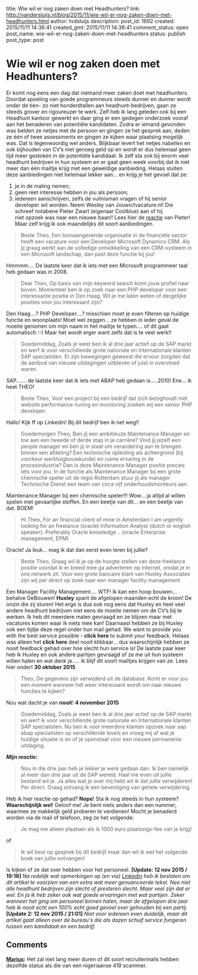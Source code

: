 title: Wie wil er nog zaken doen met Headhunters?
link: http://vandersluijs.nl/blog/2015/11/wie-wil-er-nog-zaken-doen-met-headhunters.html
author: tvdsluijs
description: 
post_id: 1692
created: 2015/11/11 14:36:41
created_gmt: 2015/11/11 14:36:41
comment_status: open
post_name: wie-wil-er-nog-zaken-doen-met-headhunters
status: publish
post_type: post

# Wie wil er nog zaken doen met Headhunters?

Er komt nog eens een dag dat niemand meer zaken doet met headhunters. Doordat spoeling van goede programmeurs steeds dunner en dunner wordt onder de tien- zo niet honderdtallen aan headhunt-bedrijven, gaan ze steeds grover en rigoureuzer te werk. Zelf heb ik lang geleden ook bij een Headhunt kantoor gewerkt en daar ging er een gedegen onderzoek vooraf aan het benaderen van potentiële kandidaten. Zodra er iemand gevonden was belden ze netjes met de persoon en gingen ze het gesprek aan, deden ze één of twee assessments en gingen ze kijken waar plaatsing mogelijk was. Dat is tegenwoordig wel anders. Blijkbaar levert het netjes nabellen en ook bijhouden van CV’s niet genoeg geld op en wordt er dus helemaal geen tijd meer gestoken in de potentiële kandidaat. Ik zelf sta ook bij enorm veel headhunt bedrijven in hun systeem en er gaat geen week voorbij dat ik niet meer dan één mailtje krijg met een geweldige aanbieding. Helaas sluiten deze aanbiedingen niet helemaal lekker aan… en krijg je het gevoel dat ze: 

  1. je in de maling nemen;
  2. geen reet interesse hebben in jou als persoon;
  3. iedereen aanschrijven, zelfs de vuilnisman vragen of hij senior developer wil worden.
Neem Wesley van Jouwictvacature.nl! Die schreef notabene Pieter Zwart (eigenaar Coolblue) aan of hij niet opzoek was naar een nieuwe baan!! Lees hier de [reactie](https://twitter.com/PieterZwart/status/652574933114089472) van Pieter! Maar zelf krijg ik ook maandelijks dit soort aanbiedingen. 

> Beste Theo, Een toonaangevende organisatie in de financiële sector heeft een vacature voor een Developer Microsoft Dynamics CRM. Als jij graag werkt aan de volledige ontwikkeling van een CRM-systeem in een Microsoft landschap, dan past deze functie bij jou!

Hmmmm…. De laatste keer dat ik iets met een Microsoft programmeer taal heb gedaan was in 2008. 

> Dear Theo, Op basis van mijn keyword search komt jouw profiel naar boven. Momenteel ben ik op zoek naar een PHP developer voor een interessante positie in Den Haag. Wil je me laten weten of dergelijke posities voor jou interessant zijn?

Den Haag….? PHP Developer….? misschien moet je even filteren op huidige functie en woonplaats! Moet wel zeggen… ze hebben in ieder geval de moeite genomen om mijn naam in het mailtje te typen…. of dit gaat automatisch :-) Maar het wordt erger want zelfs dat is te veel werk!! 

> Goedemiddag, Zoals je weet ben ik al drie jaar actief op de SAP markt en werf ik voor verschillende grote nationale en Internationale klanten SAP specialisten. Er zijn bewegingen geweest die ervoor zorgden dat de aanbod van nieuwe uitdagingen uitbleven of juist in overvloed waren.

SAP….... de laatste keer dat ik iets met ABAP heb gedaan is…..2010! Ene… ik heet THEO! 

> Beste Theo, Voor een project bij een bedrijf dat zich bezighoudt met website performance-tuning en monitoring zoeken wij een senior PHP developer.

Hallo! Kijk ff op Linkedin! Bij dit bedrijf ben ik net weg!! 

> Goedemorgen Theo, Ben jij een ambitieuze Maintenance Manager en toe aan een tweede of derde stap in je carrière? Vind jij jezelf een people manager en ben jij in staat om verandering aan te brengen binnen een afdeling? Een technische opleiding als achtergrond (bij voorkeur werktuigbouwkunde) en ruime ervaring in de procesindustrie? Dan is deze Maintenance Manager positie precies iets voor jou. In de functie als Maintenance Manager bij een grote chemische speler uit de regio Rotterdam stuur jij als manager Technische Dienst een team van circa vijf onderhoudsmonteurs aan.

Maintenance Manager bij een chemische speler!!! Wow… ja altijd al willen spelen met gevaarlijke stoffen. En een beetje van dit… en een beetje van dat. BOEM! 

> Hi Theo, For an financial client of mine in Amsterdam I am urgently looking for an freelance (oracle) Information Analyst (dutch or english speaker). Preferably Oracle knowledge .. (oracle Enterprise management, EPM)

Oracle! Ja leuk… mag ik dat dan eerst even leren bij jullie? 

> Beste Theo, Graag wil ik je op de hoogte stellen van deze freelance positie voordat ik er breed mee ga adverteren op internet, omdat je in ons netwerk zit. Voor een grote bancaire klant van Huxley Associates zijn wij per direct op zoek naar een manager facility management

Een Manager Facility Management…. WTF! Ik kan een hoop bouwen… behalve GeBouwen! **Huxley** spant de afgelopen maanden echt de kroon! De onzin die zij sturen! Het erge is dus ook nog eens dat Huxley en heel veel andere headhunt bedrijven niet eens de moeite nemen om de CV’s bij te werken. Ik heb dit meerdere malen gevraagd en ze blijven maar met vacatures komen waar ik niets mee kan! Daarnaast hebben ze bij Huxley ook een tijdje deze regel onder hun mail gehad. We want to provide you with the best service possible - **click here** to submit your feedback. Helaas was alleen het **click here** deel nooit klikbaar… dus waarschijnlijk hebben ze nooit feedback gehad over hoe slecht hun service is! De laatste paar keer heb ik Huxley en ook andere partijen gevraagd of ze me uit hun systeem willen halen en wat denk je….. ik blijf dit soort mailtjes krijgen van ze. Lees hier onder! **30 oktober 2015**

> Theo, De gegevens zijn verwijderd uit de database. Komt er voor jou een moment wanneer het weer interessant wordt om naar nieuwe functies te kijken?

Nou wat dacht je van **nooit**! **4 november 2015**

> Goedemiddag, Zoals je weet ben ik al drie jaar actief op de SAP markt en werf ik voor verschillende grote nationale en Internationale klanten SAP specialisten. Nu ben ik voor meerdere klanten opzoek naar sap abap specialisten op verschillende levels en vroeg mij af wat je huidige situatie is en of je openstaat voor een nieuwe permanente uitdaging.

_**Mijn reactie:**_

> Nou in die drie jaar heb je lekker je werk gedaan dan. Ik ben namelijk al meer dan drie jaar uit de SAP wereld. Haal me even uit jullie bestand wil je. Ja alles wat je over mij hebt wil ik dat jullie verwijderen! Per direct. Graag ontvang ik een bevestiging van gehele verwijdering.

Heb ik hier reactie op gehad? **Nope**! Sta ik nog steeds in hun systeem? **Waarschijnlijk wel**! Geloof me! Je bent niets anders dan een nummer, waarmee ze makkelijk geld proberen te verdienen! Mocht je benaderd worden via de mail of telefoon, zeg ze het volgende: 

> Je mag me alleen plaatsen als ik 1000 euro plaatsings-fee van je krijg!

of 

> Ik wil best op gesprek bij dit bedrijf maar dan wil ik wel het volgende boek van jullie ontvangen!

Is kijken of ze dat over hebben voor het personeel. **[Update: 12 nov 2015 / 19:16]** _Na redelijk wat opmerkingen op (en via) [Linkedin](https://www.linkedin.com/nhome/updates?activity=6070222779075084288) heb ik besloten om dit artikel te voorzien van een extra wat meer genuanceerde tekst._ _Nee niet alle headhunt bedrijven zijn slecht of presteren slecht. Maar veel zijn dat er wel. En ja ik heb zeker ook wat goede ervaringen met wat partijen. Zeker wanneer het ging om personeel binnen halen, maar de afgelopen drie jaar heb ik nooit echt een 100% echt goed gevoel over gehouden bij een partij._ **[Update 2: 12 nov 2015 / 21:01]** _Niet voor iedereen even duidelijk, maar dit artikel gaat alleen over de bureau's die als dozen schuif service fungeren tussen een kandidaat en een bedrijf._

## Comments

**[Marius](#49 "2015-11-12 13:09:12"):** Het zal niet lang meer duren of dit soort recruitermails hebben dezelfde status als die van een nigeriaanse 419 scammer.

